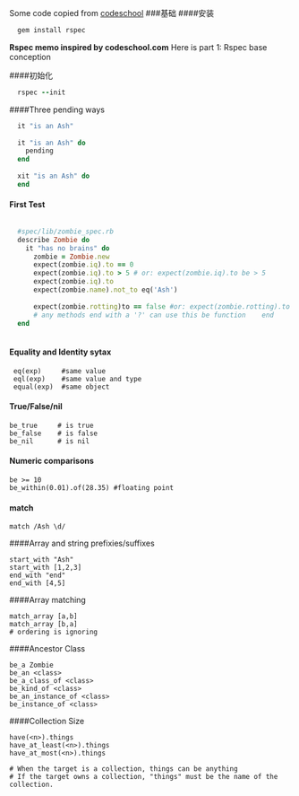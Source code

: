 Some code copied from [codeschool](http://codeschool.com)
###基础
####安装
```ruby
  gem install rspec
```
**Rspec memo inspired by codeschool.com**
Here is part 1: Rspec base conception
<!--more-->
####初始化
```ruby
  rspec --init
```
####Three pending ways

```ruby
  it "is an Ash"
  
  it "is an Ash" do
    pending
  end
  
  xit "is an Ash" do
  end
```
#### First Test

```ruby

  #spec/lib/zombie_spec.rb
  describe Zombie do
    it "has no brains" do
      zombie = Zombie.new
      expect(zombie.iq).to == 0
      expect(zombie.iq).to > 5 # or: expect(zombie.iq).to be > 5
      expect(zombie.iq).to
      expect(zombie.name).not_to eq('Ash')
      
      expect(zombie.rotting)to == false #or: expect(zombie.rotting).to be_false
      # any methods end with a '?' can use this be function    end
  end
  
 ```
 
 #### Equality and Identity sytax
 
     eq(exp)     #same value
     eql(exp)    #same value and type
     equal(exp)  #same object


#### True/False/nil

    be_true     # is true
    be_false    # is false
    be_nil      # is nil
    
#### Numeric comparisons

    be >= 10
    be_within(0.01).of(28.35) #floating point
    
#### match

    match /Ash \d/
    
####Array and string prefixies/suffixes

    start_with "Ash"
    start_with [1,2,3]
    end_with "end"
    end_with [4,5]
    
####Array matching

    match_array [a,b]
    match_array [b,a]
    # ordering is ignoring
    
####Ancestor Class

    
    be_a Zombie
    be_an <class>
    be_a_class_of <class>
    be_kind_of <class>
    be_an_instance_of <class>
    be_instance_of <class>
    
####Collection Size

    have(<n>).things
    have_at_least(<n>).things
    have_at_most(<n>).things
    
    # When the target is a collection, things can be anything
    # If the target owns a collection, "things" must be the name of the collection.
    


